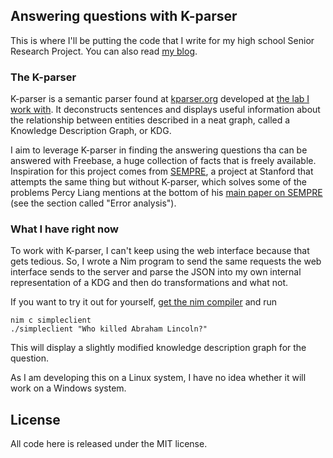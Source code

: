 ## Answering questions with K-parser

This is where I'll be putting the code that I write for my high school Senior
Research Project. You can also read [my blog][1].

### The K-parser
K-parser is a semantic parser found at [kparser.org][2] developed at [the lab I
work with][3].  It deconstructs sentences and displays useful information about
the relationship between entities described in a neat graph, called a Knowledge
Description Graph, or KDG.

I aim to leverage K-parser in finding the answering questions tha can be
answered with Freebase, a huge collection of facts that is freely available.
Inspiration for this project comes from [SEMPRE][4], a project at Stanford that
attempts the same thing but without K-parser, which solves some of the problems
Percy Liang mentions at the bottom of his [main paper on SEMPRE][5] (see the
section called "Error analysis").

### What I have right now

To work with K-parser, I can't keep using the web interface because that gets
tedious. So, I wrote a Nim program to send the same requests the web interface
sends to the server and parse the JSON into my own internal representation of a
KDG and then do transformations and what not.

If you want to try it out for yourself, [get the nim compiler][6] and run
```
nim c simpleclient
./simpleclient "Who killed Abraham Lincoln?"
```

This will display a slightly modified knowledge description graph for the question.

As I am developing this on a Linux system, I have no idea whether it will work on
a Windows system.

## License

All code here is released under the MIT license.

[1]: http://sidharthkulkarnisrp.blogspot.com/
[2]: http://kparser.org
[3]: http://www.fulton.asu.edu/~bioai/
[4]: http://www-nlp.stanford.edu/software/sempre/
[5]: http://cs.stanford.edu/~pliang/papers/freebase-emnlp2013.pdf
[6]: http://nim-lang.org/download.html
